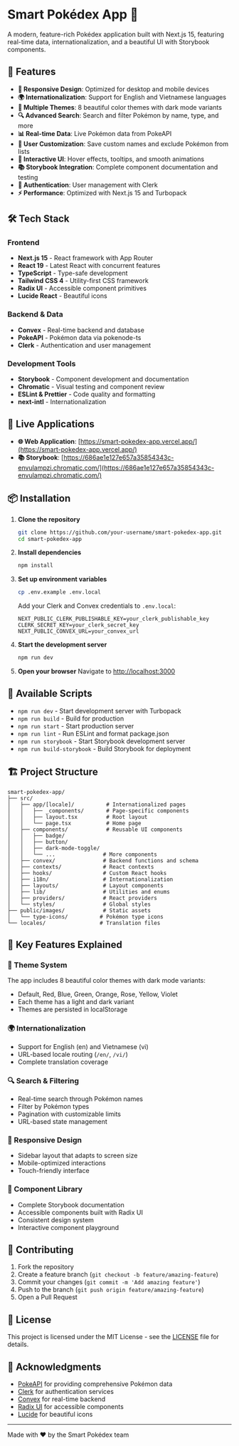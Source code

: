 # Smart Pokédex App 🎯

A modern, feature-rich Pokédex application built with Next.js 15, featuring real-time data, internationalization, and a beautiful UI with Storybook components.

## 🌟 Features

- **📱 Responsive Design**: Optimized for desktop and mobile devices
- **🌍 Internationalization**: Support for English and Vietnamese languages
- **🎨 Multiple Themes**: 8 beautiful color themes with dark mode variants
- **🔍 Advanced Search**: Search and filter Pokémon by name, type, and more
- **📊 Real-time Data**: Live Pokémon data from PokeAPI
- **💾 User Customization**: Save custom names and exclude Pokémon from lists
- **🎯 Interactive UI**: Hover effects, tooltips, and smooth animations
- **📚 Storybook Integration**: Complete component documentation and testing
- **🔐 Authentication**: User management with Clerk
- **⚡ Performance**: Optimized with Next.js 15 and Turbopack

## 🛠️ Tech Stack

### Frontend
- **Next.js 15** - React framework with App Router
- **React 19** - Latest React with concurrent features
- **TypeScript** - Type-safe development
- **Tailwind CSS 4** - Utility-first CSS framework
- **Radix UI** - Accessible component primitives
- **Lucide React** - Beautiful icons

### Backend & Data
- **Convex** - Real-time backend and database
- **PokeAPI** - Pokémon data via pokenode-ts
- **Clerk** - Authentication and user management

### Development Tools
- **Storybook** - Component development and documentation
- **Chromatic** - Visual testing and component review
- **ESLint & Prettier** - Code quality and formatting
- **next-intl** - Internationalization

## 🚀 Live Applications

- **🌐 Web Application**: [https://smart-pokedex-app.vercel.app/](https://smart-pokedex-app.vercel.app/)
- **📚 Storybook**: [https://686ae1e127e657a35854343c-envulampzi.chromatic.com/](https://686ae1e127e657a35854343c-envulampzi.chromatic.com/)

## 📦 Installation

1. **Clone the repository**
   ```bash
   git clone https://github.com/your-username/smart-pokedex-app.git
   cd smart-pokedex-app
   ```

2. **Install dependencies**
   ```bash
   npm install
   ```

3. **Set up environment variables**
   ```bash
   cp .env.example .env.local
   ```
   
   Add your Clerk and Convex credentials to `.env.local`:
   ```env
   NEXT_PUBLIC_CLERK_PUBLISHABLE_KEY=your_clerk_publishable_key
   CLERK_SECRET_KEY=your_clerk_secret_key
   NEXT_PUBLIC_CONVEX_URL=your_convex_url
   ```

4. **Start the development server**
   ```bash
   npm run dev
   ```

5. **Open your browser**
   Navigate to [http://localhost:3000](http://localhost:3000)

## 🎨 Available Scripts

- `npm run dev` - Start development server with Turbopack
- `npm run build` - Build for production
- `npm run start` - Start production server
- `npm run lint` - Run ESLint and format package.json
- `npm run storybook` - Start Storybook development server
- `npm run build-storybook` - Build Storybook for deployment

## 🏗️ Project Structure

```
smart-pokedex-app/
├── src/
│   ├── app/[locale]/          # Internationalized pages
│   │   ├── _components/       # Page-specific components
│   │   ├── layout.tsx         # Root layout
│   │   └── page.tsx           # Home page
│   ├── components/            # Reusable UI components
│   │   ├── badge/
│   │   ├── button/
│   │   ├── dark-mode-toggle/
│   │   └── ...               # More components
│   ├── convex/               # Backend functions and schema
│   ├── contexts/             # React contexts
│   ├── hooks/                # Custom React hooks
│   ├── i18n/                 # Internationalization
│   ├── layouts/              # Layout components
│   ├── lib/                  # Utilities and enums
│   ├── providers/            # React providers
│   └── styles/               # Global styles
├── public/images/            # Static assets
│   └── type-icons/          # Pokémon type icons
└── locales/                 # Translation files
```

## 🎯 Key Features Explained

### 🎨 Theme System
The app includes 8 beautiful color themes with dark mode variants:
- Default, Red, Blue, Green, Orange, Rose, Yellow, Violet
- Each theme has a light and dark variant
- Themes are persisted in localStorage

### 🌍 Internationalization
- Support for English (en) and Vietnamese (vi)
- URL-based locale routing (`/en/`, `/vi/`)
- Complete translation coverage

### 🔍 Search & Filtering
- Real-time search through Pokémon names
- Filter by Pokémon types
- Pagination with customizable limits
- URL-based state management

### 📱 Responsive Design
- Sidebar layout that adapts to screen size
- Mobile-optimized interactions
- Touch-friendly interface

### 🎨 Component Library
- Complete Storybook documentation
- Accessible components built with Radix UI
- Consistent design system
- Interactive component playground

## 🤝 Contributing

1. Fork the repository
2. Create a feature branch (`git checkout -b feature/amazing-feature`)
3. Commit your changes (`git commit -m 'Add amazing feature'`)
4. Push to the branch (`git push origin feature/amazing-feature`)
5. Open a Pull Request

## 📄 License

This project is licensed under the MIT License - see the [LICENSE](LICENSE) file for details.

## 🙏 Acknowledgments

- [PokeAPI](https://pokeapi.co/) for providing comprehensive Pokémon data
- [Clerk](https://clerk.com/) for authentication services
- [Convex](https://convex.dev/) for real-time backend
- [Radix UI](https://www.radix-ui.com/) for accessible components
- [Lucide](https://lucide.dev/) for beautiful icons

---

Made with ❤️ by the Smart Pokédex team